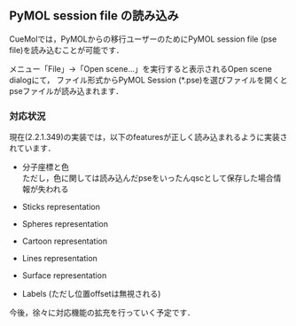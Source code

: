 ## PyMOL session file の読み込み

CueMolでは，PyMOLからの移行ユーザーのためにPyMOL session file (pse file)を読み込むことが可能です．

メニュー「File」→「Open scene...」を実行すると表示されるOpen scene dialogにて，
ファイル形式からPyMOL Session (*.pse)を選びファイルを開くとpseファイルが読み込まれます．

### 対応状況

現在(2.2.1.349)の実装では，以下のfeaturesが正しく読み込まれるように実装されています．

*  分子座標と色<br/>
ただし，色に関しては読み込んだpseをいったんqscとして保存した場合情報が失われる

*  Sticks representation
*  Spheres representation
*  Cartoon representation
*  Lines representation
*  Surface representation
*  Labels (ただし位置offsetは無視される)

今後，徐々に対応機能の拡充を行っていく予定です．
